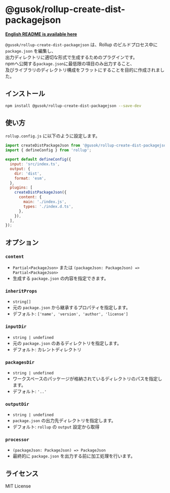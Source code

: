 # @gusok/rollup-create-dist-packagejson

**[English README is available here](./README.md)**

`@gusok/rollup-create-dist-packagejson` は、Rollup のビルドプロセス中に `package.json` を編集し、  
出力ディレクトリに適切な形式で生成するためのプラグインです。  
npmへ公開する`package.json`に最低限の項目のみ出力すること、  
及びライブラリのディレクトリ構成をフラットにすることを目的に作成されました。

## インストール

```sh
npm install @gusok/rollup-create-dist-packagejson --save-dev
```

## 使い方

`rollup.config.js` に以下のように設定します。

```js
import createDistPackageJson from '@gusok/rollup-create-dist-packagejson';
import { defineConfig } from 'rollup';

export default defineConfig({
  input: 'src/index.ts',
  output: {
    dir: 'dist',
    format: 'esm',
  },
  plugins: [
    createDistPackageJson({
      content: {
        main: './index.js',
        types: './index.d.ts',
      },
    }),
  ],
});
```

## オプション

### `content`

- `Partial<PackageJson>` または `(packageJson: PackageJson) => Partial<PackageJson>`
- 生成する `package.json` の内容を指定できます。

### `inheritProps`

- `string[]`
- 元の `package.json` から継承するプロパティを指定します。
- デフォルト: `['name', 'version', 'author', 'license']`

### `inputDir`

- `string | undefined`
- 元の `package.json` のあるディレクトリを指定します。
- デフォルト: カレントディレクトリ

### `packagesDir`

- `string | undefined`
- ワークスペースのパッケージが格納されているディレクトリのパスを指定します。
- デフォルト: `'..'`

### `outputDir`

- `string | undefined`
- `package.json` の出力先ディレクトリを指定します。
- デフォルト: `rollup` の `output` 設定から取得

### `processor`

- `(packageJson: PackageJson) => PackageJson`
- 最終的に `package.json` を出力する前に加工処理を行います。

## ライセンス

MIT License
